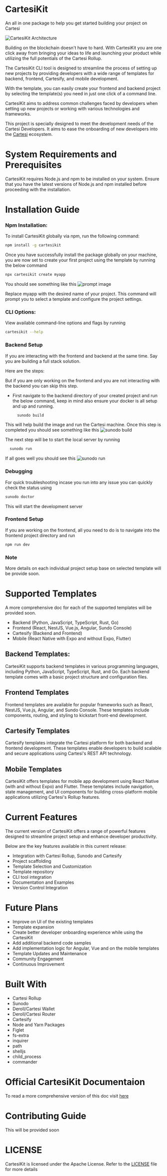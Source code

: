 # CartesiKit
An all in one package to help you get started building your project on Cartesi

![CartesiKit Architecture](images/architecture.png)

Building on the blockchain doesn't have to hard. With CartesiKit you are one click away from bringing your ideas to life and launching your product while utilizing the full potentials of the Cartesi Rollup.

The CartesiKit CLI tool is designed to streamline the process of setting up new projects by providing developers with a wide range of templates for backend, frontend, Cartesify, and mobile development.

With the template, you can easily create your frontend and backend project by selecting the template(s) you need in just one click of a command line.

CartesiKit aims to address common challenges faced by developers when setting up new projects or working with various technologies and frameworks.

This project is specially designed to meet the development needs of the Cartesi Developers. It aims to ease the onboarding of new developers into the [Cartesi](cartesi.io) ecosystem.

# System Requirements and Prerequisites
CartesiKit requires Node.js and npm to be installed on your system. Ensure that you have the latest versions of Node.js and npm installed before proceeding with the installation.

# Installation Guide

### Npm Installation:  
To install CartesiKit globally via npm, run the following command:

```bash 
npm install -g cartesikit
```

Once you have successfully install the package globally on your machine, you are now set to create your first project using the template by running the below command

```bash
npx cartesikit create myapp
```
You should see something like this
![prompt image](images/prompt-ui.png)

Replace myapp with the desired name of your project. This command will prompt you to select a template and configure the project settings.

### CLI Options: 
View available command-line options and flags by running  

```bash
cartesikit --help
```` 

### Backend Setup
If you are interacting with the frontend and backend at the same time. Say you are building a full stack solution. 

Here are the steps:

But if you are only working on the frontend and you are not interacting with the backend you can skip this step.

- First navigate to the backend directory of your created project and run the below command, keep in mind also ensure your docker is all setup and up and running.
   
  ```bash
    sunodo build
  ```
This will help build the image and run the Cartesi machine. Once this step is completed you should see something like this
![sunodo build](images/build-output.png)

The next step will be to start the local server by running

```bash
  sunodo run
```
If all goes well you should see this
![sunodo run](images/sunodo-run-output.png)

### Debugging 
For quick troubleshooting incase you run into any issue you can quickly check the status using

```bash
sunodo doctor
```
This will start the development server

### Frontend Setup
If you are working on the frontend, all you need to do is to navigate into the frontend project directory and run

```bash
npm run dev 
```
### Note 
More details on each individual project setup base on selected template will be provide soon.

# Supported Templates
A more comprehensive doc for each of the supported templates will be provided soon.
- Backend (Python, JavaScript, TypeScript, Rust, Go)
- Frontend (React, NestJS, Vue.js, Angular, Sundo Console)
- Cartesify (Backend and Frontend)
- Mobile (React Native with Expo and without Expo, Flutter)

## Backend Templates:
CartesiKit supports backend templates in various programming languages, including Python, JavaScript, TypeScript, Rust, and Go. Each backend template comes with a basic project structure and configuration files.

## Frontend Templates
Frontend templates are available for popular frameworks such as React, NestJS, Vue.js, Angular, and Sundo Console. These templates include components, routing, and styling to kickstart front-end development.

## Cartesify Templates
Cartesify templates integrate the Cartesi platform for both backend and frontend development. These templates enable developers to build scalable and secure applications using Cartesi's REST API technology.

## Mobile Templates
CartesiKit offers templates for mobile app development using React Native (with and without Expo) and Flutter. These templates include navigation, state management, and UI components for building cross-platform mobile applications utilizing Cartesi's Rollup features.

# Current Features
The current version of CartesiKit offers a range of powerful features designed to streamline project setup and enhance developer productivity. 

Below are the key features available in this current release:

-  Integration with Cartesi Rollup, Sunodo and Cartesify
-  Project scaffolding
-  Template Selection and Customization
-  Template repository
-  CLI tool integration
-  Documentation and Examples
-  Version Control Integration

# Future Plans
- Improve on UI of the existing templates
- Template expansion
- Create better developer onboarding experience while using the CartesiKit
- Add additional backend code samples
- Add implementation logic for Angular, Vue and on the mobile templates
- Template Updates and Maintenance
- Community Engagement
- Continuous Improvement

# Built With
- Cartesi Rollup
- Sunodo
- Deroll/Cartesi Wallet
- Deroll/Cartesi Router
- Cartesify
- Node and Yarn Packages
- Figlet
- fs-extra
- inquirer
- path
- shelljs
- child_process
- commander

# Official CartesiKit Documentaion
To read a more comprehensive version of this doc visit [here](https://africlab.gitbook.io/cartesikit)

# Contributing Guide
This will be provided soon

# LICENSE
CartesiKit is licensed under the Apache License. Refer to the [LICENSE](https://github.com/gconnect/cartesi-kit/blob/master/LICENSE) file for more details


